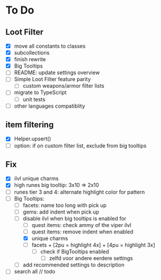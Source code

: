 # To Do

## Loot Filter
- [x] move all constants to classes
- [x] subcollections
- [x] finish rewrite
- [x] Big Tooltips
- [ ] README: update settings overview
- [ ] Simple Loot Filter feature parity
  - [ ] custom weapons/armor filter lists
- [ ] migrate to TypeScript
  - [ ] unit tests
- [ ] other languages compatiblity

## item filtering
- [x] Helper.upsert()
- [ ] option: if on custom filter list, exclude from big tooltips

## Fix
- [x] ilvl unique charms
- [x] high runes big tooltip: 3x10 => 2x10
- [ ] runes tier 3 and 4: alternate highlight color for pattern
- [ ] Big Tooltips:
  - [ ] facets: name too long with pick up
  - [ ] gems: add indent when pick up 
  - [ ] disable ilvl when big tooltips is enabled for
    - [ ] quest items: check ammy of the viper ilvl
    - [ ] quest items: remove indent when enabled
    - [x] unique charms
    - [ ] facets + [2pu = highlight 4x] + [4pu = highlight 3x]
      - [ ] check if BigTooltips enabled
        - [ ] zelfd voor andere eerdere settings
  - [ ] add recommended settings to description
- [ ] search all // todo